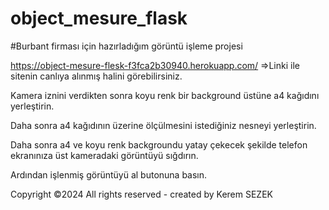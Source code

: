 # object_mesure_flask

#Burbant firması için hazırladığım görüntü işleme projesi

https://object-mesure-flesk-f3fca2b30940.herokuapp.com/ =>Linki ile sitenin canlıya alınmış halini görebilirsiniz.

Kamera iznini verdikten sonra koyu renk bir background üstüne a4 kağıdını yerleştirin.

Daha sonra a4 kağıdının üzerine ölçülmesini istediğiniz nesneyi yerleştirin.

Daha sonra a4 ve koyu renk backgroundu yatay çekecek şekilde telefon ekranınıza üst kameradaki görüntüyü sığdırın.

Ardından işlenmiş görüntüyü al butonuna basın.

Copyright ©2024 All rights reserved - created by Kerem SEZEK
